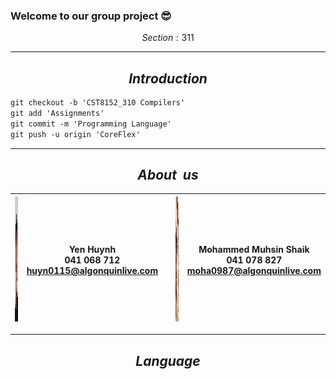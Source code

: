 ### Welcome to our group project 😎
$$Section: 311$$

---

$$Introduction$$
-
```diff
git checkout -b 'CST8152_310 Compilers'
git add 'Assignments'
git commit -m 'Programming Language'
git push -u origin 'CoreFlex'
```
---
$$About \ \ us$$
---
| <code><img height="200" alt="YenHuynh" src="images/YenHuynh.jpg"></code> | Yen Huynh </br> 041 068 712 </br> huyn0115@algonquinlive.com | | <code><img height="200" alt="Mohammed" src="images/MohammedMuhsinShaik.jpg"></code> | Mohammed Muhsin Shaik </br> 041 078 827 </br> moha0987@algonquinlive.com |
| --- | --- |--- | --- | ---|

---
$$Language$$
-
